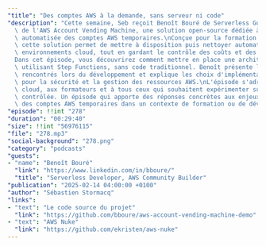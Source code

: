 ```yaml
---
"title": "Des comptes AWS à la demande, sans serveur ni code"
"description": "Cette semaine, Seb reçoit Benoît Bouré de Serverless Guru pour parler\
  \ de l'AWS Account Vending Machine, une solution open-source dédiée à la gestion\
  \ automatisée des comptes AWS temporaires.\nConçue pour la formation et l'expérimentation,\
  \ cette solution permet de mettre à disposition puis nettoyer automatiquement des\
  \ environnements cloud, tout en gardant le contrôle des coûts et des ressources.\n\
  Dans cet épisode, vous découvrirez comment mettre en place une architecture serverless\
  \ utilisant Step Functions, sans code traditionnel. Benoît présente les défis techniques\
  \ rencontrés lors du développement et explique les choix d'implémentation, notamment\
  \ pour la sécurité et la gestion des ressources AWS.\nL'épisode s'adresse aux architectes\
  \ cloud, aux formateurs et à tous ceux qui souhaitent expérimenter sur AWS de manière\
  \ contrôlée. Un épisode qui apporte des réponses concrètes aux enjeux de gestion\
  \ des comptes AWS temporaires dans un contexte de formation ou de développement"
"episode": !!int "278"
"duration": "00:29:40"
"size": !!int "56976115"
"file": "278.mp3"
"social-background": "278.png"
"category": "podcasts"
"guests":
- "name": "Benoît Bouré"
  "link": "https://www.linkedin.com/in/bboure/"
  "title": "Serverless Developer, AWS Community Builder"
"publication": "2025-02-14 04:00:00 +0100"
"author": "Sébastien Stormacq"
"links":
- "text": "Le code source du projet"
  "link": "https://github.com/bboure/aws-account-vending-machine-demo"
- "text": "AWS Nuke"
  "link": "https://github.com/ekristen/aws-nuke"
---
```

